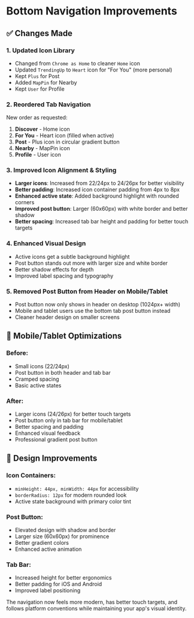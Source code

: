 # Bottom Navigation Improvements

## ✅ Changes Made

### 1. **Updated Icon Library**
- Changed from `Chrome as Home` to cleaner `Home` icon
- Updated `TrendingUp` to `Heart` icon for "For You" (more personal)
- Kept `Plus` for Post
- Added `MapPin` for Nearby
- Kept `User` for Profile

### 2. **Reordered Tab Navigation**
New order as requested:
1. **Discover** - Home icon
2. **For You** - Heart icon (filled when active)
3. **Post** - Plus icon in circular gradient button
4. **Nearby** - MapPin icon  
5. **Profile** - User icon

### 3. **Improved Icon Alignment & Styling**
- **Larger icons**: Increased from 22/24px to 24/26px for better visibility
- **Better padding**: Increased icon container padding from 4px to 8px
- **Enhanced active state**: Added background highlight with rounded corners
- **Improved post button**: Larger (60x60px) with white border and better shadow
- **Better spacing**: Increased tab bar height and padding for better touch targets

### 4. **Enhanced Visual Design**
- Active icons get a subtle background highlight
- Post button stands out more with larger size and white border
- Better shadow effects for depth
- Improved label spacing and typography

### 5. **Removed Post Button from Header on Mobile/Tablet**
- Post button now only shows in header on desktop (1024px+ width)
- Mobile and tablet users use the bottom tab post button instead
- Cleaner header design on smaller screens

## 📱 Mobile/Tablet Optimizations

### Before:
- Small icons (22/24px)
- Post button in both header and tab bar
- Cramped spacing
- Basic active states

### After:
- Larger icons (24/26px) for better touch targets
- Post button only in tab bar for mobile/tablet
- Better spacing and padding
- Enhanced visual feedback
- Professional gradient post button

## 🎨 Design Improvements

### Icon Containers:
- `minHeight: 44px, minWidth: 44px` for accessibility
- `borderRadius: 12px` for modern rounded look
- Active state background with primary color tint

### Post Button:
- Elevated design with shadow and border
- Larger size (60x60px) for prominence
- Better gradient colors
- Enhanced active animation

### Tab Bar:
- Increased height for better ergonomics
- Better padding for iOS and Android
- Improved label positioning

The navigation now feels more modern, has better touch targets, and follows platform conventions while maintaining your app's visual identity.
